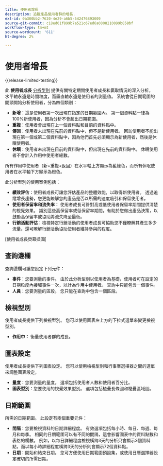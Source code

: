 ```yaml
---
title: 使用者增長
description: 追蹤產品使用者群的增長.
exl-id: 0a300bb2-7620-4e29-a6b5-542476893009
source-git-commit: c18ed01f899b7a521c67ed6a0008210099b858bf
workflow-type: tm+mt
source-wordcount: '611'
ht-degree: 2%

---
```


# 使用者增長

{{release-limited-testing}}

此 **使用者成長** [分析型別](overview.md) 提供有關特定期間使用者成長和贏取情況的深入分析。 水平軸永遠是時間粒度，而垂直軸永遠是使用者的測量值。 系統會從日期範圍的開頭開始分析使用者，分為四個類別：

* **新增**：這是使用者第一次出現在指定的日期範圍內。 第一個資料點一律為100%新使用者，因為分析不會超出日期範圍。
* **重複**：使用者會出現在上一個資料點和目前的資料點中。
* **傳回**：使用者未出現在先前的資料點中，但不是新使用者。 回訪使用者不能出現在第一個或第二個資料點中，因為他們首先必須顯示為新使用者，然後是休眠使用者。
* **休眠**：使用者未出現在目前的資料點中，但出現在先前的資料點中。 休眠使用者不會計入作用中使用者總數。

所有作用中使用者（新+重複+返回）在水平軸上方顯示為藍綠色，而所有休眠使用者在水平軸下方顯示為橙色。

此分析型別的使用案例包括：

* **績效評估**：使用者成長可讓您評估產品的整體效能，以取得新使用者。 透過追蹤增長趨勢，您更能瞭解您的產品是否以所需的速度吸引和保留使用者。
* **使用者保留率和流失率：** 使用者成長可針對高或低使用者保留率期間提供清楚的視覺效果。 識別這些高保留率或低保留率期間，有助於您做出產品決策，以鼓勵高保留率或協助將流失降至最低。
* **行銷活動評估**：檢視特定行銷活動的使用者成長可協助您不僅瞭解其產生多少流量，還可瞭解行銷活動協助使用者維持參與的程度。

[使用者成長熒幕擷圖]

## 查詢邊欄

查詢邊欄可讓您設定下列元件：

* **事件**：您要測量的事件。 由於此分析型別以使用者為基礎，使用者可在設定的日期粒度內接觸事件一次，以計為作用中使用者。 查詢中只能包含一個事件。
* **人員**：您要測量的區段。 您只能在查詢中包含一個區段。

## 檢視型別

使用者成長提供下列檢視型別。 您可以使用圖表左上方的下拉式選單來變更檢視型別。

* **作用中：** 衡量使用者群的成長。

## 圖表設定

使用者成長提供下列圖表設定。 您可以使用檢視型別和行事曆選擇器之間的選單來調整圖表設定。

* **量度**：您要測量的量度。 選項包括使用者人數和使用者百分比。
* **圖表型別**：您要使用的視覺效果型別。 選項包括棧疊長條圖和棧疊區域圖。

## 日期範圍

所需的日期範圍。 此設定有兩個重要元件：

* **間隔**：您要檢視資料的日期詳細程度。 有效選項包括每小時、每日、每週、每月和每季。 相同的日期範圍可以有不同的間隔，這會影響圖表中的資料點數和表格的欄數。 例如，以每日詳細程度檢視橫跨3天的分析只會顯示3個資料點，而以每小時詳細程度橫跨3天的分析則會顯示72個資料點。
* **日期**：開始和結束日期。 您可方便使用日期範圍預設集，或使用日曆選擇器設定確切的所需日期。

